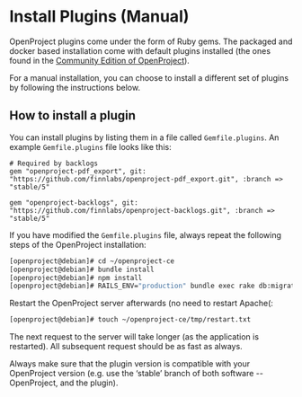 # Install Plugins (Manual)

OpenProject plugins come under the form of Ruby gems. The packaged and docker
based installation come with default plugins installed (the ones found in the
[Community Edition of OpenProject](https://github.com/opf/openproject-ce)).

For a manual installation, you can choose to install a different set of plugins
by following the instructions below.

## How to install a plugin

You can install plugins by listing them in a file called `Gemfile.plugins`. An
example `Gemfile.plugins` file looks like this:

```
# Required by backlogs
gem "openproject-pdf_export", git: "https://github.com/finnlabs/openproject-pdf_export.git", :branch => "stable/5"

gem "openproject-backlogs", git: "https://github.com/finnlabs/openproject-backlogs.git", :branch => "stable/5"
```

If you have modified the `Gemfile.plugins` file, always repeat the following
steps of the OpenProject installation:

```bash
[openproject@debian]# cd ~/openproject-ce
[openproject@debian]# bundle install
[openproject@debian]# npm install
[openproject@debian]# RAILS_ENV="production" bundle exec rake db:migrate db:seed assets:precompile
```

Restart the OpenProject server afterwards (no need to restart Apache(:

```bash
[openproject@debian]# touch ~/openproject-ce/tmp/restart.txt
```

The next request to the server will take longer (as the application is
restarted). All subsequent request should be as fast as always.

Always make sure that the plugin version is compatible with your OpenProject
version (e.g. use the ‘stable’ branch of both software -- OpenProject, and the
plugin).

